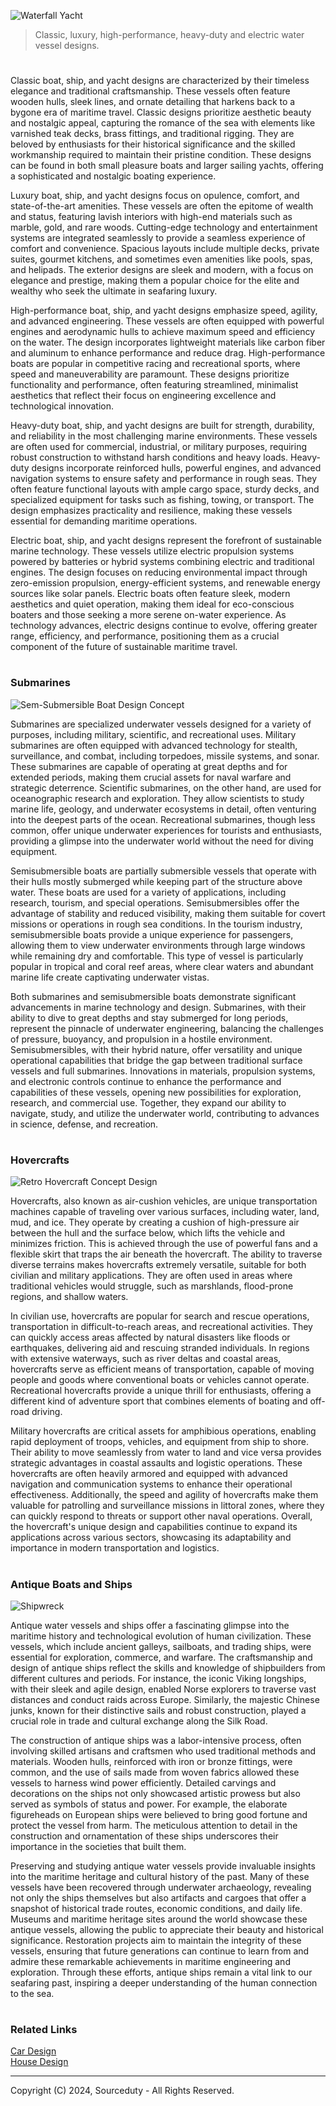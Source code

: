 ![Waterfall Yacht](https://github.com/sourceduty/Boats/assets/123030236/802895b2-4f7c-49a3-b34f-dd04987760dd)

> Classic, luxury, high-performance, heavy-duty and electric water vessel designs.

#

Classic boat, ship, and yacht designs are characterized by their timeless elegance and traditional craftsmanship. These vessels often feature wooden hulls, sleek lines, and ornate detailing that harkens back to a bygone era of maritime travel. Classic designs prioritize aesthetic beauty and nostalgic appeal, capturing the romance of the sea with elements like varnished teak decks, brass fittings, and traditional rigging. They are beloved by enthusiasts for their historical significance and the skilled workmanship required to maintain their pristine condition. These designs can be found in both small pleasure boats and larger sailing yachts, offering a sophisticated and nostalgic boating experience.

Luxury boat, ship, and yacht designs focus on opulence, comfort, and state-of-the-art amenities. These vessels are often the epitome of wealth and status, featuring lavish interiors with high-end materials such as marble, gold, and rare woods. Cutting-edge technology and entertainment systems are integrated seamlessly to provide a seamless experience of comfort and convenience. Spacious layouts include multiple decks, private suites, gourmet kitchens, and sometimes even amenities like pools, spas, and helipads. The exterior designs are sleek and modern, with a focus on elegance and prestige, making them a popular choice for the elite and wealthy who seek the ultimate in seafaring luxury.

High-performance boat, ship, and yacht designs emphasize speed, agility, and advanced engineering. These vessels are often equipped with powerful engines and aerodynamic hulls to achieve maximum speed and efficiency on the water. The design incorporates lightweight materials like carbon fiber and aluminum to enhance performance and reduce drag. High-performance boats are popular in competitive racing and recreational sports, where speed and maneuverability are paramount. These designs prioritize functionality and performance, often featuring streamlined, minimalist aesthetics that reflect their focus on engineering excellence and technological innovation.

Heavy-duty boat, ship, and yacht designs are built for strength, durability, and reliability in the most challenging marine environments. These vessels are often used for commercial, industrial, or military purposes, requiring robust construction to withstand harsh conditions and heavy loads. Heavy-duty designs incorporate reinforced hulls, powerful engines, and advanced navigation systems to ensure safety and performance in rough seas. They often feature functional layouts with ample cargo space, sturdy decks, and specialized equipment for tasks such as fishing, towing, or transport. The design emphasizes practicality and resilience, making these vessels essential for demanding maritime operations.

Electric boat, ship, and yacht designs represent the forefront of sustainable marine technology. These vessels utilize electric propulsion systems powered by batteries or hybrid systems combining electric and traditional engines. The design focuses on reducing environmental impact through zero-emission propulsion, energy-efficient systems, and renewable energy sources like solar panels. Electric boats often feature sleek, modern aesthetics and quiet operation, making them ideal for eco-conscious boaters and those seeking a more serene on-water experience. As technology advances, electric designs continue to evolve, offering greater range, efficiency, and performance, positioning them as a crucial component of the future of sustainable maritime travel.

#
### Submarines

![Sem-Submersible Boat Design Concept](https://github.com/sourceduty/Boats/assets/123030236/dcc22843-bb5e-4bed-91ec-cea5b98794a5)

Submarines are specialized underwater vessels designed for a variety of purposes, including military, scientific, and recreational uses. Military submarines are often equipped with advanced technology for stealth, surveillance, and combat, including torpedoes, missile systems, and sonar. These submarines are capable of operating at great depths and for extended periods, making them crucial assets for naval warfare and strategic deterrence. Scientific submarines, on the other hand, are used for oceanographic research and exploration. They allow scientists to study marine life, geology, and underwater ecosystems in detail, often venturing into the deepest parts of the ocean. Recreational submarines, though less common, offer unique underwater experiences for tourists and enthusiasts, providing a glimpse into the underwater world without the need for diving equipment.

Semisubmersible boats are partially submersible vessels that operate with their hulls mostly submerged while keeping part of the structure above water. These boats are used for a variety of applications, including research, tourism, and special operations. Semisubmersibles offer the advantage of stability and reduced visibility, making them suitable for covert missions or operations in rough sea conditions. In the tourism industry, semisubmersible boats provide a unique experience for passengers, allowing them to view underwater environments through large windows while remaining dry and comfortable. This type of vessel is particularly popular in tropical and coral reef areas, where clear waters and abundant marine life create captivating underwater vistas.

Both submarines and semisubmersible boats demonstrate significant advancements in marine technology and design. Submarines, with their ability to dive to great depths and stay submerged for long periods, represent the pinnacle of underwater engineering, balancing the challenges of pressure, buoyancy, and propulsion in a hostile environment. Semisubmersibles, with their hybrid nature, offer versatility and unique operational capabilities that bridge the gap between traditional surface vessels and full submarines. Innovations in materials, propulsion systems, and electronic controls continue to enhance the performance and capabilities of these vessels, opening new possibilities for exploration, research, and commercial use. Together, they expand our ability to navigate, study, and utilize the underwater world, contributing to advances in science, defense, and recreation.

#
### Hovercrafts

![Retro Hovercraft Concept Design](https://github.com/sourceduty/Boats/assets/123030236/314c8ac8-0bde-4082-8295-2075531cb09b)

Hovercrafts, also known as air-cushion vehicles, are unique transportation machines capable of traveling over various surfaces, including water, land, mud, and ice. They operate by creating a cushion of high-pressure air between the hull and the surface below, which lifts the vehicle and minimizes friction. This is achieved through the use of powerful fans and a flexible skirt that traps the air beneath the hovercraft. The ability to traverse diverse terrains makes hovercrafts extremely versatile, suitable for both civilian and military applications. They are often used in areas where traditional vehicles would struggle, such as marshlands, flood-prone regions, and shallow waters.

In civilian use, hovercrafts are popular for search and rescue operations, transportation in difficult-to-reach areas, and recreational activities. They can quickly access areas affected by natural disasters like floods or earthquakes, delivering aid and rescuing stranded individuals. In regions with extensive waterways, such as river deltas and coastal areas, hovercrafts serve as efficient means of transportation, capable of moving people and goods where conventional boats or vehicles cannot operate. Recreational hovercrafts provide a unique thrill for enthusiasts, offering a different kind of adventure sport that combines elements of boating and off-road driving.

Military hovercrafts are critical assets for amphibious operations, enabling rapid deployment of troops, vehicles, and equipment from ship to shore. Their ability to move seamlessly from water to land and vice versa provides strategic advantages in coastal assaults and logistic operations. These hovercrafts are often heavily armored and equipped with advanced navigation and communication systems to enhance their operational effectiveness. Additionally, the speed and agility of hovercrafts make them valuable for patrolling and surveillance missions in littoral zones, where they can quickly respond to threats or support other naval operations. Overall, the hovercraft's unique design and capabilities continue to expand its applications across various sectors, showcasing its adaptability and importance in modern transportation and logistics.

#
### Antique Boats and Ships

![Shipwreck](https://github.com/sourceduty/Boats/assets/123030236/fd0eede4-35d0-46f7-addb-c1ab9fe65881)

Antique water vessels and ships offer a fascinating glimpse into the maritime history and technological evolution of human civilization. These vessels, which include ancient galleys, sailboats, and trading ships, were essential for exploration, commerce, and warfare. The craftsmanship and design of antique ships reflect the skills and knowledge of shipbuilders from different cultures and periods. For instance, the iconic Viking longships, with their sleek and agile design, enabled Norse explorers to traverse vast distances and conduct raids across Europe. Similarly, the majestic Chinese junks, known for their distinctive sails and robust construction, played a crucial role in trade and cultural exchange along the Silk Road.

The construction of antique ships was a labor-intensive process, often involving skilled artisans and craftsmen who used traditional methods and materials. Wooden hulls, reinforced with iron or bronze fittings, were common, and the use of sails made from woven fabrics allowed these vessels to harness wind power efficiently. Detailed carvings and decorations on the ships not only showcased artistic prowess but also served as symbols of status and power. For example, the elaborate figureheads on European ships were believed to bring good fortune and protect the vessel from harm. The meticulous attention to detail in the construction and ornamentation of these ships underscores their importance in the societies that built them.

Preserving and studying antique water vessels provide invaluable insights into the maritime heritage and cultural history of the past. Many of these vessels have been recovered through underwater archaeology, revealing not only the ships themselves but also artifacts and cargoes that offer a snapshot of historical trade routes, economic conditions, and daily life. Museums and maritime heritage sites around the world showcase these antique vessels, allowing the public to appreciate their beauty and historical significance. Restoration projects aim to maintain the integrity of these vessels, ensuring that future generations can continue to learn from and admire these remarkable achievements in maritime engineering and exploration. Through these efforts, antique ships remain a vital link to our seafaring past, inspiring a deeper understanding of the human connection to the sea.

#
### Related Links

[Car Design](https://github.com/sourceduty/Car_Design)
<br>
[House Design](https://github.com/sourceduty/House_Design)

***
Copyright (C) 2024, Sourceduty - All Rights Reserved.
